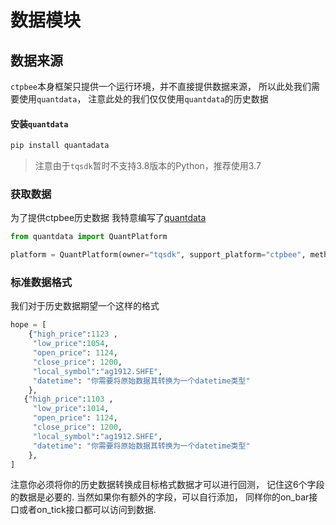 # 数据模块

## 数据来源
`ctpbee`本身框架只提供一个运行环境，并不直接提供数据来源， 所以此处我们需要使用`quantdata`， 注意此处的我们仅仅使用`quantdata`的历史数据

#### 安装`quantdata` 
```bash
pip install quantadata
```
> 注意由于`tqsdk`暂时不支持3.8版本的Python，推荐使用3.7


### 获取数据

为了提供ctpbee历史数据 我特意编写了[quantdata](https://github.com/QUANTAXIS/quantdata)
```python
from quantdata import QuantPlatform

platform = QuantPlatform(owner="tqsdk", support_platform="ctpbee", method="client")
```

### 标准数据格式
我们对于历史数据期望一个这样的格式
```python
hope = [
    {"high_price":1123 ,
     "low_price":1054, 
     "open_price": 1124, 
     "close_price": 1200,
     "local_symbol":"ag1912.SHFE",
     "datetime": "你需要将原始数据其转换为一个datetime类型"
    },
   {"high_price":1103 ,
     "low_price":1014, 
     "open_price": 1124, 
     "close_price": 1200,
     "local_symbol":"ag1912.SHFE",
     "datetime": "你需要将原始数据其转换为一个datetime类型"
    },
]
```
注意你必须将你的历史数据转换成目标格式数据才可以进行回测， 记住这6个字段的数据是必要的.
当然如果你有额外的字段，可以自行添加， 同样你的on_bar接口或者on_tick接口都可以访问到数据.



 





